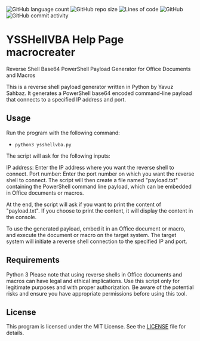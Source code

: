 ![GitHub language count](https://img.shields.io/github/languages/count/YavuzSahbaz/macrocreater)
![GitHub repo size](https://img.shields.io/github/repo-size/YavuzSahbaz/macrocreater)
![Lines of code](https://img.shields.io/tokei/lines/github/YavuzSahbaz/macrocreater)
![GitHub](https://img.shields.io/github/license/YavuzSahbaz/macrocreater)
![GitHub commit activity](https://img.shields.io/github/commit-activity/w/YavuzSahbaz/macrocreater)

# YSSHellVBA Help Page macrocreater

 Reverse Shell Base64 PowerShell Payload Generator for Office Documents and Macros

This is a reverse shell payload generator written in Python by Yavuz Sahbaz. It generates a PowerShell base64 encoded command-line payload that connects to a specified IP address and port.

## Usage

Run the program with the following command:

- `python3 ysshellvba.py`

The script will ask for the following inputs:

IP address: Enter the IP address where you want the reverse shell to connect.
Port number: Enter the port number on which you want the reverse shell to connect.
The script will then create a file named "payload.txt" containing the PowerShell command line payload, which can be embedded in Office documents or macros.

At the end, the script will ask if you want to print the content of "payload.txt". If you choose to print the content, it will display the content in the console.

To use the generated payload, embed it in an Office document or macro, and execute the document or macro on the target system. The target system will initiate a reverse shell connection to the specified IP and port.

## Requirements

Python 3 
Please note that using reverse shells in Office documents and macros can have legal and ethical implications. Use this script only for legitimate purposes and with proper authorization. Be aware of the potential risks and ensure you have appropriate permissions before using this tool.


## License

This program is licensed under the MIT License. See the [LICENSE](./LICENSE) file for details.

